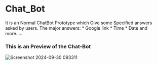 # Chat_Bot
It is an Normal ChatBot Prototype which Give some Specified answers asked by users.
   The major answers:
      * Google link
      * Time
      * Date
and more.....


### This is an Preview of the Chat-Bot
![Screenshot 2024-09-30 093311](https://github.com/user-attachments/assets/39180b40-8140-41cb-ab53-0eb1644344b2)
